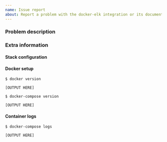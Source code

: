 ```yaml
---
name: Issue report
about: Report a problem with the docker-elk integration or its documentation.
---
```


<!--
Thanks for your issue report!

In order for us to be able to reproduce the problem and identify the root cause
quickly, we kindly ask you to include *all* the information requested below in
your issue report. It saves us a lot of effort and allows us to provide you
with a solution with as little delay as possible.

Issues submitted without the requested information will be closed.
Thank you for your understanding.
-->


### Problem description

<!--
Please be as descriptive as possible regarding the encountered issue versus the
expected outcome.
-->

### Extra information

#### Stack configuration

<!--
Please mention all changes performed to the default configuration, including to Dockerfiles.
If possible, provide the output of the `git diff` command.
-->

#### Docker setup

<!--
Please paste the full output of the `docker version` command below.

Example:

Client: Docker Engine - Community
 Version:           20.10.2
 API version:       1.41
 ...
-->

```console
$ docker version

[OUTPUT HERE]
```

<!--
Please paste the full output of the `docker-compose version` command below.

Example:

docker-compose version 1.27.4, build 40524192
docker-py version: 4.3.1
...
-->

```console
$ docker-compose version

[OUTPUT HERE]
```

#### Container logs

<!--
Please paste the full output of the `docker-compose logs` command below.

Example:

elasticsearch_1  | Created elasticsearch keystore in /usr/share/elasticsearch/config/elasticsearch.keystore
elasticsearch_1  | {"@timestamp":"2021-01-16T21:53:38.331Z", "log.level": "INFO", "message":"version...
kibana_1         | {"type":"log","@timestamp":"2021-01-16T21:54:10+00:00","tags":["info","plugins-system"],...
...
-->

```console
$ docker-compose logs

[OUTPUT HERE]
```
